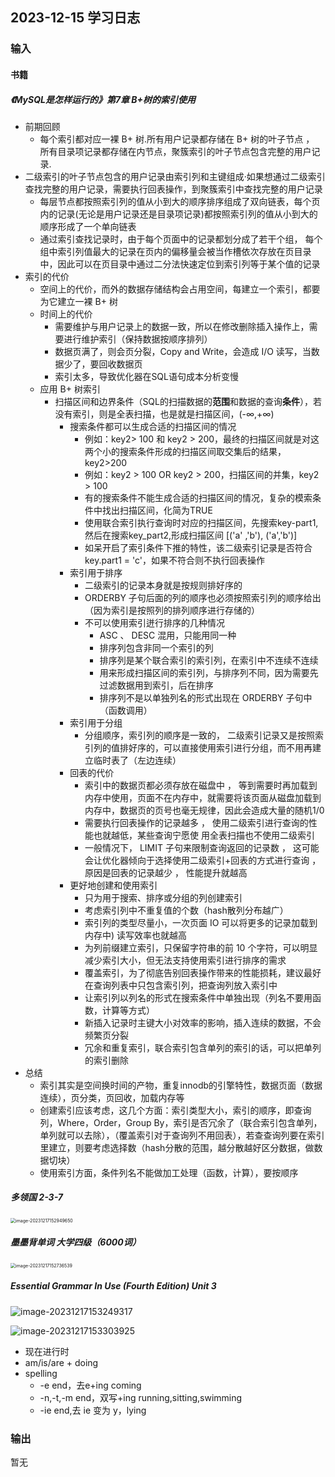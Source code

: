 ## 2023-12-15 学习日志

### 输入

#### 书籍

##### 《MySQL是怎样运行的》第7章 B+树的索引使用

- 前期回顾
  - 每个索引都对应一裸 B+ 树.所有用户记录都存储在 B+ 树的叶子节点 ， 所有目录项记录都存储在内节点，聚簇索引的叶子节点包含完整的用户记录.
- 二级索引的叶子节点包含的用户记录由索引列和主键组成·如果想通过二级索引查找完整的用户记录，需要执行回表操作，到聚簇索引中查找完整的用户记录
  - 每层节点都按照索引列的值从小到大的顺序排序组成了双向链表，每个页内的记录(无论是用户记录还是目录项记录)都按照索引列的值从小到大的顺序形成了一个单向链表
  - 通过索引查找记录时，由于每个页面中的记录都划分成了若干个组， 每个组中索引列值最大的记录在页内的偏移量会被当作槽依次存放在页目录中，因此可以在页目录中通过二分法快速定位到索引列等于某个值的记录
- 索引的代价
  - 空间上的代价，而外的数据存储结构会占用空间，每建立一个索引，都要为它建立一裸 B+ 树
  - 时间上的代价
    - 需要维护与用户记录上的数据一致，所以在修改删除插入操作上，需要进行维护索引（保持数据按顺序排列）
    - 数据页满了，则会页分裂，Copy and Write，会造成 I/O 读写，当数据少了，要回收数据页
    - 索引太多，导致优化器在SQL语句成本分析变慢
  - 应用 B+ 树索引
    - 扫描区间和边界条件（SQL的扫描数据的**范围**和数据的查询**条件**），若没有索引，则是全表扫描，也是就是扫描区间，(-∞,+∞)
      - 搜索条件都可以生成合适的扫描区间的情况
        - 例如：key2> 100 和 key2 > 200，最终的扫描区间就是对这两个小的搜索条件形成的扫描区间取交集后的结果，key2>200
        - 例如：key2 > 100 OR key2 > 200，扫描区间的并集，key2 > 100
        - 有的搜索条件不能生成合适的扫描区间的情况，复杂的模索条件中找出扫描区间，化简为TRUE
        - 使用联合索引执行查询时对应的扫描区间，先搜索key-part1,然后在搜索key_part2,形成扫描区间 [('a' ,'b'), ('a','b')]
        - 如呆开启了索引条件下推的特性，该二级索引记录是否符合 key.part1 = 'c'，如果不符合则不执行回表操作
      - 索引用于排序
        - 二级索引的记录本身就是按规则排好序的
        - ORDERBY 子句后面的列的顺序也必须按照索引列的顺序给出（因为索引是按照列的排列顺序进行存储的）
        - 不可以使用索引迸行排序的几种情况
          - ASC 、 DESC 混用，只能用同一种
          - 排序列包含非同一个索引的列
          - 排序列是某个联合索引的索引列，在索引中不连续不连续
          - 用来形成扫描区间的索引列，与排序列不同，因为需要先过滤数据用到索引，后在排序
          - 排序列不是以单独列名的形式出现在 ORDERBY 子句中（函数调用）
      - 索引用于分组
        - 分组顺序，索引列的顺序是一致的， 二级索引记录又是按照索引列的值排好序的，可以直接使用索引进行分组，而不用再建立临时表了（左边连续）
      - 回表的代价
        - 索引中的数据页都必须存放在磁盘中 ， 等到需要时再加载到内存中使用，页面不在内存中，就需要将该页面从磁盘加载到内存中，数据页的页号也毫无规律，因此会造成大量的随机1/0 
        - 需要执行回表操作的记录越多 ， 使用二级索引进行查询的性能也就越低，某些查询宁愿使
          用全表扫描也不使用二级索引
        - 一般情况下， LIMIT 子句来限制查询返回的记录数 ， 这可能会让优化器倾向于选择使用二级索引+回表的方式进行查询 ， 原因是回表的记录越少 ， 性能提升就越高
      - 更好地创建和使用索引
        - 只为用于搜索、排序或分组的列创建索引
        - 考虑索引列中不重复值的个数（hash散列分布越广）
        - 索引列的类型尽量小，一次页面 IO 可以将更多的记录加载到内存中) 读写效率也就越高
        - 为列前缀建立索引，只保留字符串的前 10 个字符，可以明显减少索引大小，但无法支持使用索引进行排序的需求
        - 覆盖索引，为了彻底告别回表操作带来的性能损耗，建议最好在查询列表中只包含索引列，把查询列放入索引中
        - 让索引列以列名的形式在搜索条件中单独出现（列名不要用函数，计算等方式）
        - 新插入记录时主键大小对效率的影响，插入连续的数据，不会频繁页分裂
        - 冗余和重复索引，联合索引包含单列的索引的话，可以把单列的索引删除
- 总结
  - 索引其实是空间换时间的产物，重复innodb的引擎特性，数据页面（数据连续），页分类，页回收，加载内存等
  - 创建索引应该考虑，这几个方面：索引类型大小，索引的顺序，即查询列，Where，Order，Group By，索引是否冗余了（联合索引包含单列，单列就可以去除），（覆盖索引对于查询列不用回表），若查查询列要在索引里建立，则要考虑选择数（hash分散的范围，越分散越好区分数据，做数据切块）
  - 使用索引方面，条件列名不能做加工处理（函数，计算），要按顺序

##### 多领国 2-3-7

<img src="../../2023/img/image-20231217152949650.png" alt="image-20231217152949650" style="zoom:50%;" />

##### 墨墨背单词 大学四级（6000词）

<img src="../../2023/img/image-20231217152736539.png" alt="image-20231217152736539" style="zoom:50%;" />



##### Essential Grammar In Use (Fourth Edition)  Unit 3

![image-20231217153249317](../../2023/img/image-20231217153249317.png)

![image-20231217153303925](C:/Users/81479/AppData/Roaming/Typora/typora-user-images/image-20231217153303925.png)

- 现在进行时
- am/is/are + doing
- spelling  
  - -e end，去e+ing coming
  - -n,-t,-m end，双写+ing running,sitting,swimming
  - -ie end,去 ie 变为 y，lying

### 输出

暂无

